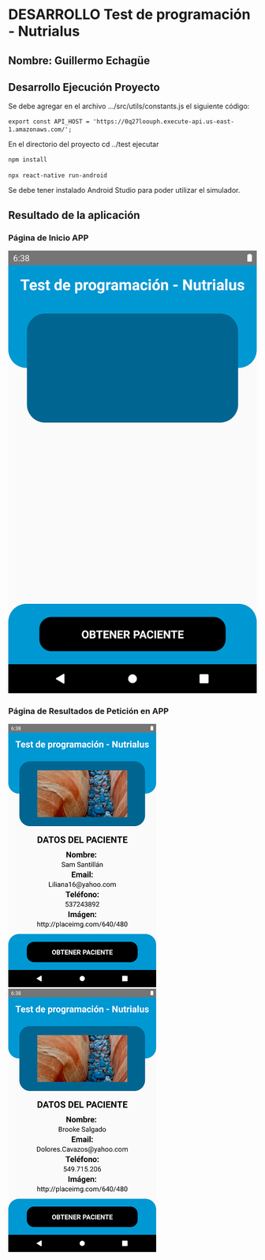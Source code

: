 # DESARROLLO Test de programación - Nutrialus

## Nombre: Guillermo Echagüe

## Desarrollo Ejecución Proyecto

Se debe agregar en el archivo .../src/utils/constants.js el siguiente código:

```
export const API_HOST = 'https://0q27loouph.execute-api.us-east-1.amazonaws.com/';
```


En el directorio del proyecto cd ../test ejecutar 

```
npm install

npx react-native run-android
```

Se debe tener instalado Android Studio para poder utilizar el simulador.

## Resultado de la aplicación

### Página de Inicio APP

![](img/Inicio.png)


### Página de Resultados de Petición en APP

![](img/Peticion1.png) ![](img/Peticion2.png)




